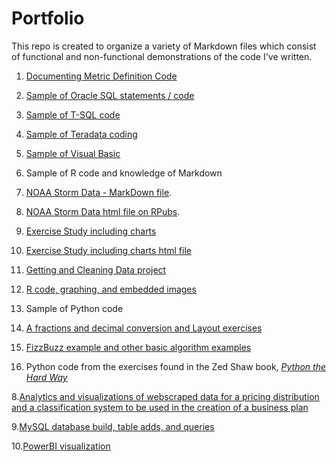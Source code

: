 # Portfolio

This repo is created to organize a variety of Markdown files which consist of functional and non-functional demonstrations of the code I've written.

1.  [Documenting Metric Definition Code](https://github.com/andrea345/Portfolio/blob/master/Documenting_Metric_Code.RMD)

2.  [Sample of Oracle SQL statements / code](https://github.com/andrea345/Portfolio/blob/master/SQL%20Snippets.Rmd)

3.  [Sample of T-SQL code](https://github.com/andrea345/Portfolio/blob/master/T%20SQL%20Examples.RMD)

4.  [Sample of Teradata coding](https://github.com/andrea345/Portfolio/blob/master/Teradata%20Coding%20Sample.RMD)

5.  [Sample of Visual Basic](https://github.com/andrea345/Portfolio/blob/master/Visual%20Basic.rmd)

6. Sample of R code and knowledge of Markdown

  1. [NOAA Storm Data - MarkDown file](https://github.com/andrea345/NOAA-Storm-Data).
  2. [NOAA Storm Data html file on RPubs](http://rpubs.com/andrea345/Storm_Data).
  3. [Exercise Study including charts](https://github.com/andrea345/RepData_PeerAssessment1/blob/master/PA1_template.md)
  4. [Exercise Study including charts html file ](http://rpubs.com/andrea345/83516)
  5. [Getting and Cleaning Data project](https://github.com/andrea345/Getting-Cleaning-Data-Project)
  6. [R code, graphing, and embedded images](https://github.com/andrea345/ExData_Plotting1)

7. Sample of Python code

  1. [A fractions and decimal conversion and Layout exercises](https://github.com/andrea345/box_program_python/blob/master/README.md)
  2. [FizzBuzz example and other basic algorithm examples](https://github.com/andrea345/Portfolio/blob/master/FizzBuzz.RMD)
  3. Python code from the exercises found in the Zed Shaw book, [_Python the Hard Way_](https://github.com/andrea345/PythonTheHardWay)

8.[Analytics and visualizations of webscraped data for a pricing distribution and a classification system to be used in the creation of a business plan](https://github.com/andrea345/TheDancingDog/blob/master/README.md)

9.[MySQL database build, table adds, and queries](https://github.com/andrea345/Portfolio/blob/master/MySQL.RMD)

10.[PowerBI visualization](https://github.com/a-c-b/PowerBI/blob/master/README.md)


